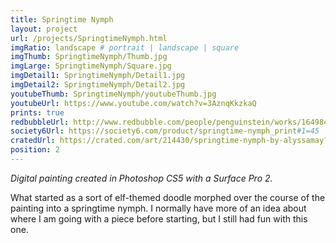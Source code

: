 ```yaml
---
title: Springtime Nymph
layout: project
url: /projects/SpringtimeNymph.html
imgRatio: landscape # portrait | landscape | square
imgThumb: SpringtimeNymph/Thumb.jpg
imgLarge: SpringtimeNymph/Square.jpg
imgDetail1: SpringtimeNymph/Detail1.jpg
imgDetail2: SpringtimeNymph/Detail2.jpg
youtubeThumb: SpringtimeNymph/youtubeThumb.jpg
youtubeUrl: https://www.youtube.com/watch?v=3AznqKkzkaQ
prints: true
redbubbleUrl: http://www.redbubble.com/people/penguinstein/works/16498460-springtime-nymph
society6Url: https://society6.com/product/springtime-nymph_print#1=45
cratedUrl: https://crated.com/art/214430/springtime-nymph-by-alyssamay?product=PO&size=12%7C12
position: 2
---
```


*Digital painting created in Photoshop CS5 with a Surface Pro 2.*

What started as a sort of elf-themed doodle morphed over the course of the painting into a springtime nymph. 
I normally have more of an idea about where I am going with a piece before starting, but I still had fun with
 this one.